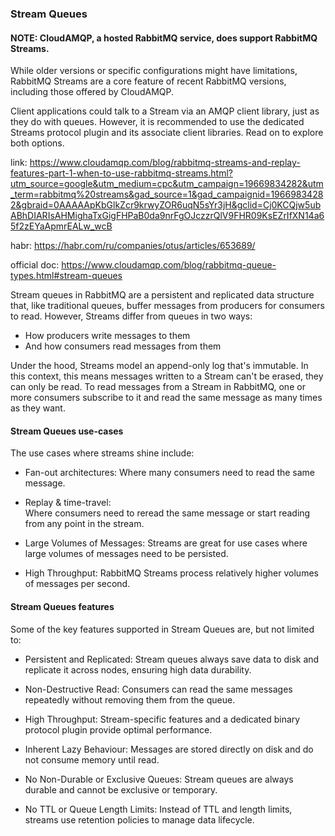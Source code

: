 ### Stream Queues

#### NOTE: CloudAMQP, a hosted RabbitMQ service, does support RabbitMQ Streams.

While older versions or specific configurations might have limitations, RabbitMQ Streams
are a core feature of recent RabbitMQ versions, including those offered by CloudAMQP.

Client applications could talk to a Stream via an AMQP client library, just as they do with queues.
However, it is recommended to use the dedicated Streams protocol plugin and its associate client libraries.
Read on to explore both options.

link: https://www.cloudamqp.com/blog/rabbitmq-streams-and-replay-features-part-1-when-to-use-rabbitmq-streams.html?utm_source=google&utm_medium=cpc&utm_campaign=19669834282&utm_term=rabbitmq%20streams&gad_source=1&gad_campaignid=19669834282&gbraid=0AAAAApKbGlkZcr9krwyZOR6uqN5sYr3jH&gclid=Cj0KCQjw5ubABhDIARIsAHMighaTxGigFHPaB0da9nrFgOJczzrQlV9FHR09KsEZrIfXN14a65f2zEYaApmrEALw_wcB

habr: https://habr.com/ru/companies/otus/articles/653689/

official doc: https://www.cloudamqp.com/blog/rabbitmq-queue-types.html#stream-queues

Stream queues in RabbitMQ are a persistent and replicated data structure that, like traditional queues,
buffer messages from producers for consumers to read.
However, Streams differ from queues in two ways:

* How producers write messages to them
* And how consumers read messages from them

Under the hood, Streams model an append-only log that's immutable.
In this context, this means messages written to a Stream can't be erased, they can only be read.
To read messages from a Stream in RabbitMQ, one or more consumers subscribe to it
and read the same message as many times as they want.

#### Stream Queues use-cases

The use cases where streams shine include:

* Fan-out architectures:
  Where many consumers need to read the same message.

* Replay & time-travel:  
  Where consumers need to reread the same message or start reading from any point in the stream.

* Large Volumes of Messages:
  Streams are great for use cases where large volumes of messages need to be persisted.


* High Throughput:
  RabbitMQ Streams process relatively higher volumes of messages per second.

#### Stream Queues features

Some of the key features supported in Stream Queues are, but not limited to:

* Persistent and Replicated:
  Stream queues always save data to disk and replicate it across nodes, ensuring high data durability.

* Non-Destructive Read:
  Consumers can read the same messages repeatedly without removing them from the queue.

* High Throughput:
  Stream-specific features and a dedicated binary protocol plugin provide optimal performance.

* Inherent Lazy Behaviour:
  Messages are stored directly on disk and do not consume memory until read.

* No Non-Durable or Exclusive Queues:
  Stream queues are always durable and cannot be exclusive or temporary.

* No TTL or Queue Length Limits:
  Instead of TTL and length limits, streams use retention policies to manage data lifecycle.





